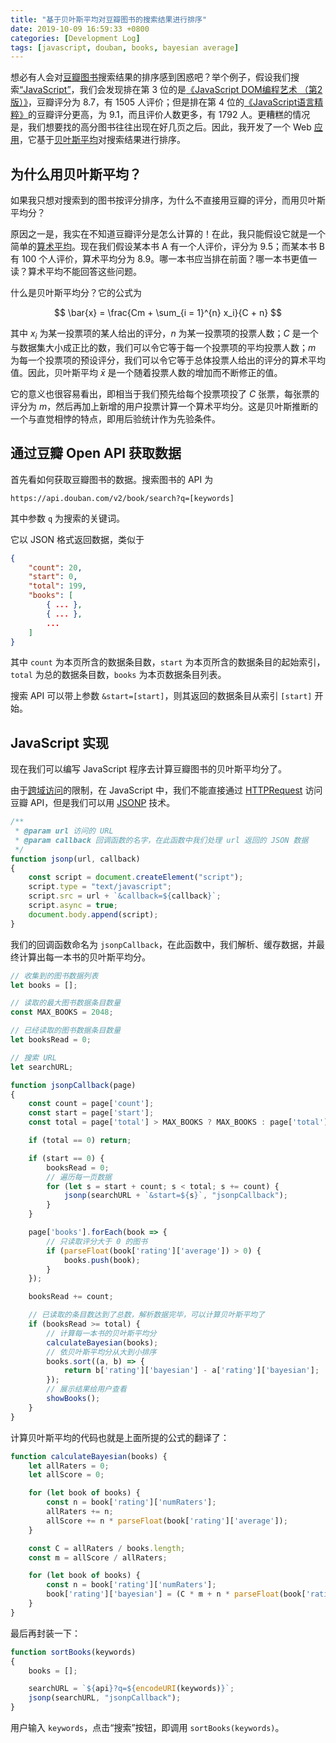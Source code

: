 ```yaml
---
title: "基于贝叶斯平均对豆瓣图书的搜索结果进行排序"
date: 2019-10-09 16:59:33 +0800
categories: [Development Log]
tags: [javascript, douban, books, bayesian average]
---
```


想必有人会对[豆瓣图书](https://book.douban.com/)搜索结果的排序感到困惑吧？举个例子，假设我们搜索[“JavaScript”](https://search.douban.com/book/subject_search?search_text=javascript)，我们会发现排在第 3 位的是[《JavaScript DOM编程艺术 （第2版）》](https://book.douban.com/subject/6038371/)，豆瓣评分为 8.7，有 1505 人评价；但是排在第 4 位的[《JavaScript语言精粹》](https://book.douban.com/subject/3590768/)的豆瓣评分更高，为 9.1，而且评价人数更多，有 1792 人。更糟糕的情况是，我们想要找的高分图书往往出现在好几页之后。因此，我开发了一个 Web [应用](/apps/douban-book-rank.html)，它基于[贝叶斯平均](https://en.wikipedia.org/wiki/Bayesian_average)对搜索结果进行排序。

## 为什么用贝叶斯平均？

如果我只想对搜索到的图书按评分排序，为什么不直接用豆瓣的评分，而用贝叶斯平均分？

原因之一是，我实在不知道豆瓣评分是怎么计算的！在此，我只能假设它就是一个简单的[算术平均](https://zh.wikipedia.org/zh-hans/%E7%AE%97%E6%9C%AF%E5%B9%B3%E5%9D%87%E6%95%B0)。现在我们假设某本书 A 有一个人评价，评分为 9.5；而某本书 B 有 100 个人评价，算术平均分为 8.9。哪一本书应当排在前面？哪一本书更值一读？算术平均不能回答这些问题。

什么是贝叶斯平均分？它的公式为

$$
\bar{x} = \frac{Cm + \sum_{i = 1}^{n} x_i}{C + n}
$$

其中 $x_i$ 为某一投票项的某人给出的评分，$n$ 为某一投票项的投票人数；$C$ 是一个与数据集大小成正比的数，我们可以令它等于每一个投票项的平均投票人数；$m$ 为每一个投票项的预设评分，我们可以令它等于总体投票人给出的评分的算术平均值。因此，贝叶斯平均 $\bar{x}$ 是一个随着投票人数的增加而不断修正的值。

它的意义也很容易看出，即相当于我们预先给每个投票项投了 $C$ 张票，每张票的评分为 $m$，然后再加上新增的用户投票计算一个算术平均分。这是贝叶斯推断的一个与直觉相悖的特点，即用后验统计作为先验条件。

## 通过豆瓣 Open API 获取数据

首先看如何获取豆瓣图书的数据。搜索图书的 API 为 

```
https://api.douban.com/v2/book/search?q=[keywords]
```

其中参数 `q` 为搜索的关键词。

它以 JSON 格式返回数据，类似于

```json
{
    "count": 20,
    "start": 0,
    "total": 199,
    "books": [
        { ... },
        { ... },
        ...
    ]
}
```

其中 `count` 为本页所含的数据条目数，`start` 为本页所含的数据条目的起始索引，`total` 为总的数据条目数，`books` 为本页数据条目列表。

搜索 API 可以带上参数 `&start=[start]`，则其返回的数据条目从索引 `[start]` 开始。

## JavaScript 实现

现在我们可以编写 JavaScript 程序去计算豆瓣图书的贝叶斯平均分了。

由于[跨域访问](https://developer.mozilla.org/en-US/docs/Web/HTTP/CORS)的限制，在 JavaScript 中，我们不能直接通过 [HTTPRequest](https://www.w3schools.com/xml/xml_http.asp) 访问豆瓣 API，但是我们可以用 [JSONP](https://www.w3schools.com/js/js_json_jsonp.asp) 技术。

```javascript
/**
 * @param url 访问的 URL
 * @param callback 回调函数的名字，在此函数中我们处理 url 返回的 JSON 数据
 */ 
function jsonp(url, callback)
{
    const script = document.createElement("script");
    script.type = "text/javascript";
    script.src = url + `&callback=${callback}`;
    script.async = true;
    document.body.append(script);
}
```

我们的回调函数命名为 `jsonpCallback`，在此函数中，我们解析、缓存数据，并最终计算出每一本书的贝叶斯平均分。

```javascript
// 收集到的图书数据列表
let books = [];

// 读取的最大图书数据条目数量
const MAX_BOOKS = 2048;

// 已经读取的图书数据条目数量
let booksRead = 0;

// 搜索 URL
let searchURL;

function jsonpCallback(page)
{
    const count = page['count'];
    const start = page['start'];
    const total = page['total'] > MAX_BOOKS ? MAX_BOOKS : page['total'];

    if (total == 0) return;

    if (start == 0) {
        booksRead = 0;
        // 遍历每一页数据
        for (let s = start + count; s < total; s += count) {
            jsonp(searchURL + `&start=${s}`, "jsonpCallback");
        }
    }

    page['books'].forEach(book => {
        // 只读取评分大于 0 的图书
        if (parseFloat(book['rating']['average']) > 0) {
            books.push(book);
        }
    });

    booksRead += count;

    // 已读取的条目数达到了总数，解析数据完毕，可以计算贝叶斯平均了
    if (booksRead >= total) {
        // 计算每一本书的贝叶斯平均分
        calculateBayesian(books);
        // 依贝叶斯平均分从大到小排序
        books.sort((a, b) => {
            return b['rating']['bayesian'] - a['rating']['bayesian'];
        });
        // 展示结果给用户查看
        showBooks();
    }
}
```

计算贝叶斯平均的代码也就是上面所提的公式的翻译了：

```javascript
function calculateBayesian(books) {
    let allRaters = 0;
    let allScore = 0;

    for (let book of books) {
        const n = book['rating']['numRaters'];
        allRaters += n;
        allScore += n * parseFloat(book['rating']['average']);
    }

    const C = allRaters / books.length;
    const m = allScore / allRaters;

    for (let book of books) {
        const n = book['rating']['numRaters'];
        book['rating']['bayesian'] = (C * m + n * parseFloat(book['rating']['average'])) / (C + n);
    }
}
```

最后再封装一下：

```javascript
function sortBooks(keywords)
{
    books = [];

    searchURL = `${api}?q=${encodeURI(keywords)}`;
    jsonp(searchURL, "jsonpCallback");
}
```

用户输入 `keywords`，点击“搜索”按钮，即调用 `sortBooks(keywords)`。
